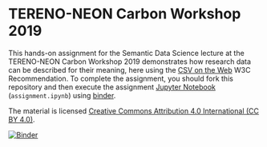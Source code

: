 # TERENO-NEON Carbon Workshop 2019

This hands-on assignment for the Semantic Data Science lecture at the TERENO-NEON Carbon Workshop 2019 demonstrates how research data can be described for their meaning, here using the [CSV on the Web](https://www.w3.org/TR/2015/REC-tabular-data-model-20151217/) W3C Recommendation. To complete the assignment, you should fork this repository and then execute the assignment [Jupyter Notebook](https://jupyter.org/) (`assignment.ipynb`) using [binder](https://mybinder.org).

The material is licensed [Creative Commons Attribution 4.0 International (CC BY 4.0)](https://creativecommons.org/licenses/by/4.0/).

[![Binder](https://mybinder.org/badge_logo.svg)](https://mybinder.org/v2/gh/markusstocker/carbon-workshop/master?urlpath=lab)


